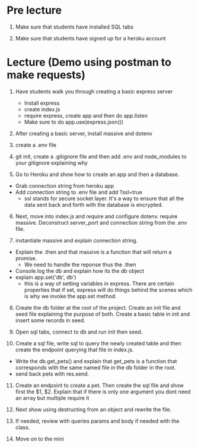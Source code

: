 # Pre lecture 

1. Make sure that students have installed SQL tabs

2. Make sure that students have signed up for a heroku account

# Lecture (Demo using postman to make requests)

1. Have students walk you through creating a basic express server 

    - Install express
    - create index.js
    - require express, create app and then do app.listen
    - Make sure to do app.use(express.json())

2. After creating a basic server, install massive and dotenv

3. create a .env file

4. git init, create a .gitignore file and then add .env and node_modules to your gitignore explaining why

5. Go to Heroku and show how to create an app and then a database.

- Grab connection string from heroku app
- Add connection string to .env file and add ?ssl=true
    * ssl stands for secure socket layer. It's a way to ensure that all the data sent back and forth with the database is encrypted.

6. Next, move into index.js and require and configure dotenv. require massive. Deconstruct server_port and connection string from the .env file.

7. instantiate massive and explain connection string. 

- Explain the .then and that massive is a function that will return a promise.
    * We need to handle the reponse thus the .then
- Console.log the db and explain how its the db object
- explain app.set('db', db')
    * this is a way of setting variables in express. There are certain properties that if set, express will do things behind the scenes which is why we invoke the app.set method.

8. Create the db folder at the root of the project. Create an init file and seed file explaining the purpose of both. Create a basic table in init and insert some records in seed.

9. Open sql tabs, connect to db and run init then seed.

10. Create a sql file, write sql to query the newly created table and then create the endpoint querying that file in index.js. 

- Write the db.get_pets() and explain that get_pets is a function that corresponds with the same named file in the db folder in the root.
- send back pets with res.send.

11. Create an endpoint to create a pet. Then create the sql file and show first the $1, $2. Explain that if there is only one argument you dont need an array but multiple require it

12. Next show using destructing from an object and rewrite the file.

13. If needed, review with queries params and body if needed with the class.

14. Move on to the mini
